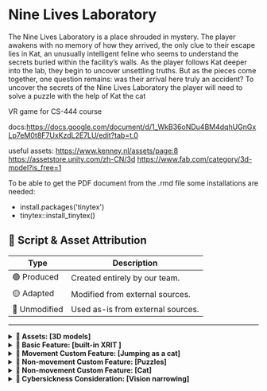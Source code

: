 # Nine Lives Laboratory

The Nine Lives Laboratory is a place shrouded in mystery. The player awakens with no memory of how they arrived, the only clue to their escape lies in Kat, an unusually intelligent feline who seems to understand the secrets buried within the facility’s walls. As the player follows Kat deeper into the lab, they begin to uncover unsettling truths. But as the pieces come together, one question remains: was their arrival here truly an accident?
To uncover the secrets of the Nine Lives Laboratory the player will need to solve a puzzle with the help of Kat the cat


VR game for CS-444 course

docs:https://docs.google.com/document/d/1_WkB36oNDu4BM4dqhUGnGxLp7eM0t8F7UxKzdL2E7LU/edit?tab=t.0

useful assets:
https://www.kenney.nl/assets/page:8
https://assetstore.unity.com/zh-CN/3d
https://www.fab.com/category/3d-model?is_free=1


To be able to get the PDF document from the .rmd file some installations are needed:
- install.packages('tinytex')
- tinytex::install_tinytex()

## 📁 Script & Asset Attribution

| Type                     | Description                                       |
|--------------------------|---------------------------------------------------|
| 🟢 Produced              | Created entirely by our team.                     |
| 🟡 Adapted               | Modified from external sources.                   |
| 🔴 Unmodified            | Used as-is from external sources.                 |

---

<details>
<summary><strong>🔧 Assets: [3D models]</strong></summary>

| File/Asset                     | Type       | Notes                                           |
|-------------------------------|------------|-------------------------------------------------|
| `Assets/LowPoly SciFi`     | 🔴 Unmodified | Free asset from [[source](https://assetstore.unity.com/packages/3d/environments/sci-fi/free-lowpoly-scifi-110070)](#)                  |
| `Assets/Rooms/animations`     | 🔴 Unmodified | Free asset from [[source](https://assetstore.unity.com/packages/3d/characters/animals/animals-free-animated-low-poly-3d-models-260727)](#)                  |

</details>
<details>
<summary><strong>🔧 Basic Feature: [built-in XRIT ]</strong></summary>

| File/Asset                     | Type       | Notes                                           |
|-------------------------------|------------|-------------------------------------------------|
| `Climbing,...`     | 🔴 Unmodified | Free asset from [source](#)                  |
| `Rotation.cs`     | 🟡 Adapted | Button to change rotation type [[source](https://discussions.unity.com/t/vr-swapping-turn-provider-locomotion-provider-from-ui/951489)](#)|

</details>
<details>
<summary><strong>🔧 Movement Custom Feature: [Jumping as a cat]</strong></summary>

| File/Asset                     | Type       | Notes                                           |
|-------------------------------|------------|-------------------------------------------------|
| `name file`         | 🟢 Produced | Implements the core logic for feature X         |
| `name file`   | 🟡 Adapted  | Resized and color-corrected                     |
| `name file`     | 🔴 Unmodified | Free asset from [source](#)                  |

</details>

<details>
<summary><strong>🔧 Non-movement Custom Feature: [Puzzles]</strong></summary>

| File/Asset                     | Type       | Notes                                           |
|-------------------------------|------------|-------------------------------------------------|
| `Assets/Rooms/scripts/cage_puzzle.cs`         | 🟢 Produced |    NOTES          |
| `Assets/Rooms/scripts/Skip_scene.cs`     | 🟢 Produced|  Button becomes interactable once puzzle is solve and skip to next scene    |
| `Assets/Rooms/scripts/memory.cs`     | 🟢 Produced| Implementation of specific order of material on a object used as a clue   |
| `Assets/Rooms/scripts/ScreenMaterialSquence.cs`     | 🟢 Produced| Implementation of specific order of texture on a specific material of an object used as a clue   |
| `Assets/Rooms/scripts/ButtonSquenceManager.cs`     | 🟢 Produced| Implementation of specific order at which button need to be pressed to solve puzzle   |
| `Assets/Rooms/scripts/LevelCompletion.cs`     | 🟢 Produced| Trigger when the level or puzzle is completed   |
| `Assets/Rooms/scripts/socket1/2/3.cs`     | 🟢 Produced| The socket can only connect with the assigned specific character to solve the puzzle. Once completed, it will trigger the cage to open |
| `Assets/Rooms/scripts/cage_interaction.cs`     | 🟢 Produced| Once triggered, play the cage opening animation |
| `Assets/Rooms/scripts/InteractionModeManager.cs`     | 🟢 Produced| Click to switch between Near-Far Interaction mode and Laser mode. In Near-Far Interaction mode, the cat will not follow. In Laser mode, the cat will automatically follow the laser pointer |
| `Assets/Rooms/scripts/plate.cs`     | 🟢 Produced| "Control the plates and fishbones to move slowly and randomly around a central point in the water. When the cat touches a plate, the fishbone on it will be eaten. |
</details>

<details>
<summary><strong>🔧 Non-movement Custom Feature: [Cat]</strong></summary>

| File/Asset                     | Type       | Notes                                           |
|-------------------------------|------------|-------------------------------------------------|
| `Assets/Rooms/scripts/kitty_follow.cs`     | 🟢 Produced |  After being freed from the container, the cat will automatically follow the player.    |
| `Assets/Rooms/scripts/kitty_follow_laser.cs`     | 🟢 Produced |  Control the cat to automatically follow the laser pointer in Laser Mode.    |
| `Assets/Rooms/scripts/cat_detector.cs`     | 🟢 Produced |  When player hold the cat close enough to the right clue cat purr and controller vibrates    |
| `Assets/Rooms/scripts/after_grad.cs`     | 🟢 Produced |  When player grab the cat it will meow    |

| `PET CAR`   | TYPE |NOTES        |
</details>
<details>
<summary><strong>🔧 Cybersickness Consideration: [Vision narrowing]</strong></summary>

| File/Asset                     | Type       | Notes                                           |
|-------------------------------|------------|-------------------------------------------------|
| `cybersickeness.cs`     | 🟡 Adapted  |   NOTES    | Added simple script to turn off tunneling vignette, followed tuto from [[source](https://www.youtube.com/watch?v=9Q6mEmZEoa4)](#)   


</details>
